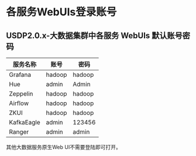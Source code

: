 # 各服务WebUIs登录账号



## USDP2.0.x-大数据集群中各服务 WebUIs 默认账号密码

| 服务名称   | 账号   | 密码   |
| ---------- | ------ | ------ |
| Grafana    | hadoop | hadoop |
| Hue        | admin  | Admin  |
| Zeppelin   | hadoop | hadoop |
| Airflow    | hadoop | hadoop |
| ZKUI       | hadoop | hadoop |
| KafkaEagle | admin  | 123456 |
| Ranger     | admin  | admin  |

其他大数据服务原生Web UI不需要登陆即可打开。



